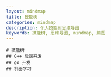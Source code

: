 ```yaml
---
layout: mindmap
title: 技能树
categories: mindmap
description: 个人技能树思维导图
keywords: 技能树, 思维导图, mindmap, 脑图
---
```


```mindmap
# 技能树
## C++ 后端开发
## go 开发
## 机器学习
```
